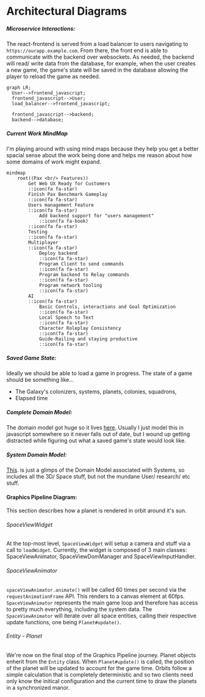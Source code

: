 # Architectural Diagrams


##### Microservice Interactions:

The react-frontend is served from a load balancer to users navigating to `https://ourapp.example.com`.  From there, the front end is able to communicate with the backend over websockets.  As needed, the backend will read/ write data from the database, for example, when the user creates a new game, the game's state will be saved in the database allowing the player to reload the game as needed.

```mermaid
graph LR;
  User-->frontend_javascript;
  frontend_javascript-->User;
  load_balancer-->frontend_javascript;

  frontend_javascript-->backend;
  backend-->database;
```

##### Current Work MindMap
I'm playing around with using mind maps because they help you get a better spacial sense about the work being done and helps me reason about how some domains of work might expand.

```mermaid
mindmap
    root((Pax <br/> Features))
        Get Web UX Ready for Customers
        ::icon(fa fa-star)
        Finish Pax Benchmark Gameplay
        ::icon(fa fa-star)
        Users management Feature
        ::icon(fa fa-star)
            Add backend support for "users management"
            ::icon(fa fa-book)
        ::icon(fa fa-star)
        Testing
        ::icon(fa fa-star)
        Multiplayer
        ::icon(fa fa-star)
            Deploy backend 
            ::icon(fa fa-star)
            Program Client to send commands
            ::icon(fa fa-star)
            Program backend to Relay commands
            ::icon(fa fa-star)
            Program network tooling 
            ::icon(fa fa-star)
        AI
        ::icon(fa fa-star)
            Basic Controls, interactions and Goal Optimization
            ::icon(fa fa-star)
            Local Speech to Text
            ::icon(fa fa-star)
            Character Roleplay Consistency
            ::icon(fa fa-star)
            Guide-Railing and staying productive
            ::icon(fa fa-star)
```


##### Saved Game State:

Ideally we should be able to load a game in progress.  The state of a game should be something like...

- The Galaxy's colonizers, systems, planets, colonies, squadrons,
- Elapsed time

##### Complete Domain Model:

The domain model got huge so it lives [here](complete_domain_model.md).  Usually I just model this in javascript somewhere so it never falls out of date, but I wound up getting distracted while figuring out what a saved game's state would look like.

##### System Domain Model:

[This](system_model.md). is just a glimps of the Domain Model associated with Systems, so includes all the 3D/ Space stuff, but not the mundane User/ research/ etc stuff.

#### Graphics Pipeline Diagram:

This section describes how a planet is rendered in orbit around it's sun.

###### SpaceViewWidget

At the top-most level, `SpaceViewWidget` will setup a camera and stuff via a call to `loadWidget`.  Currently, the widget is composed of 3 main classes: SpaceViewAnimator, SpaceViewDomManager and SpaceViewInputHandler.  

###### SpaceViewAnimator

 `spaceViewAnimator.animate()` will be called 60 times per second via the `requestAnimationFrame` API.  This renders to a canvas element at 60fps.  `SpaceViewAnimator` represents the main game loop and therefore has access to pretty much everything, including the system data.  The `SpaceViewAnimator` will iterate over all space entities, calling their respective update functions, one being `Planet#update()`.

###### Entity - Planet

We're now on the final stop of the Graphics Pipeline journey.  Planet objects enherit from the `Entity` class.  When `Planet#update()` is called, the position of the planet will be updated to account for the game time.  Orbits follow a simple calculation that is completely deterministic and so two clients need only know the initical configuration and the current time to draw the planets in a synchronized manor.
